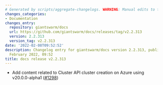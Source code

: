 ```yaml
---
# Generated by scripts/aggregate-changelogs. WARNING: Manual edits to this files will be overwritten.
changes_categories:
- Documentation
changes_entry:
  repository: giantswarm/docs
  url: https://github.com/giantswarm/docs/releases/tag/v2.2.313
  version: 2.2.313
  version_tag: v2.2.313
date: '2022-02-08T09:52:52'
description: Changelog entry for giantswarm/docs version 2.2.313, published on 08
  February 2022, 09:52
title: docs release v2.2.313
---
```


- Add content related to Cluster API cluster creation on Azure using v20.0.0-alpha1 ([#1298](https://github.com/giantswarm/docs/pull/1298))
